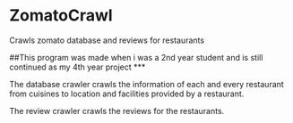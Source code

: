 # ZomatoCrawl
Crawls zomato database and reviews for restaurants

##This program was made when i was a 2nd year student and is still continued as my 4th year project ***

The database crawler crawls the information of each and every restaurant from cuisines to location
and facilities provided by a restaurant.

The review crawler crawls the reviews for the restaurants.